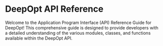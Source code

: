 # DeepOpt API Reference

Welcome to the Application Program Interface (API) Reference Guide for DeepOpt! This comprehensive guide is designed to provide developers with a detailed understanding of the various modules, classes, and functions available within the DeepOpt API.
